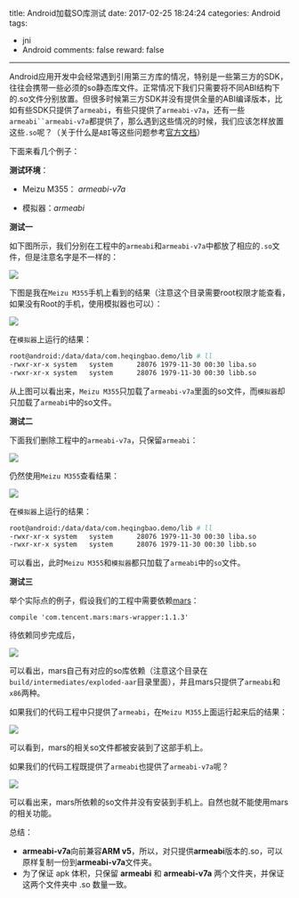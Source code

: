 title: Android加载SO库测试
date: 2017-02-25 18:24:24
categories: Android
tags:
- jni
- Android
comments: false
reward: false
---

Android应用开发中会经常遇到引用第三方库的情况，特别是一些第三方的SDK，往往会携带一些必须的so静态库文件。正常情况下我们只需要将不同ABI结构下的.so文件分别放置。但很多时候第三方SDK并没有提供全量的ABI编译版本，比如有些SDK只提供了`armeabi`，有些只提供了`armeabi-v7a`，还有一些`armeabi``armeabi-v7a`都提供了，那么遇到这些情况的时候，我们应该怎样放置这些`.so`呢？（关于什么是`ABI`等这些问题参考[官方文档][50]）

下面来看几个例子：

**测试环境**：

* Meizu M355： *armeabi-v7a*

* 模拟器：*armeabi*

**测试一**

如下图所示，我们分别在工程中的`armeabi`和`armeabi-v7a`中都放了相应的`.so`文件，但是注意名字是不一样的：

![][3]

下图是我在`Meizu M355`手机上看到的结果（注意这个目录需要root权限才能查看，如果没有Root的手机，使用模拟器也可以）：

![][1]

在`模拟器`上运行的结果：

```bash
root@android:/data/data/com.heqingbao.demo/lib # ll
-rwxr-xr-x system   system      28076 1979-11-30 00:30 liba.so
-rwxr-xr-x system   system      28076 1979-11-30 00:30 libb.so
```

从上图可以看出来，`Meizu M355`只加载了`armeabi-v7a`里面的so文件，而`模拟器`却只加载了`armeabi`中的so文件。

<!-- more -->

**测试二**

下面我们删除工程中的`armeabi-v7a`，只保留`armeabi`：

![][4]

仍然使用`Meizu M355`查看结果：

![][2]

在`模拟器`上运行的结果：

```bash
root@android:/data/data/com.heqingbao.demo/lib # ll
-rwxr-xr-x system   system      28076 1979-11-30 00:30 liba.so
-rwxr-xr-x system   system      28076 1979-11-30 00:30 libb.so
```

可以看出，此时`Meizu M355`和`模拟器`都只加载了`armeabi`中的`so`文件。

**测试三**

举个实际点的例子，假设我们的工程中需要依赖[mars][51]：

```
compile 'com.tencent.mars:mars-wrapper:1.1.3'
```

待依赖同步完成后，

![][5]

可以看出，mars自己有对应的so库依赖（注意这个目录在`build/intermediates/exploded-aar`目录里面），并且mars只提供了`armeabi`和`x86`两种。

如果我们的代码工程中只提供了`armeabi`，在`Meizu M355`上面运行起来后的结果：

![][7]

可以看到，mars的相关so文件都被安装到了这部手机上。

如果我们的代码工程既提供了`armeabi`也提供了`armeabi-v7a`呢？

![][6]

可以看出来，mars所依赖的so文件并没有安装到手机上。自然也就不能使用mars的相关功能。

总结：

* **armeabi-v7a**向前兼容**ARM v5**，所以，对只提供**armeabi**版本的.so，可以原样复制一份到**armeabi-v7a**文件夹。
* 为了保证 apk 体积，只保留 **armeabi** 和 **armeabi-v7a** 两个文件夹，并保证这两个文件夹中 .so 数量一致。


[1]: android_load_so_library/1.jpg
[2]: android_load_so_library/2.jpg
[3]: android_load_so_library/3.jpg
[4]: android_load_so_library/4.jpg
[5]: android_load_so_library/5.jpg
[6]: android_load_so_library/6.jpg
[7]: android_load_so_library/7.jpg

[50]: https://developer.android.com/ndk/guides/abis.html
[51]: https://github.com/Tencent/mars